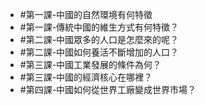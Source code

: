 - #第一課-中國的自然環境有何特徵
- #第一課-傳統中國的維生方式有何特徵？
- #第二課-中國眾多的人口是怎麼來的呢？
- #第二課-中國如何養活不斷增加的人口？
- #第三課-中國工業發展的條件為何？
- #第三課-中國的經濟核心在哪裡？
- #第四課-中國如何從世界工廠變成世界市場？